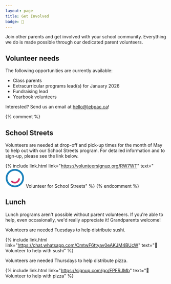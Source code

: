 ```yaml
---
layout: page
title: Get Involved
badge: 🙌
---
```


Join other parents and get involved with your school community. Everything we do is made possible through our dedicated parent volunteers.

## Volunteer needs

The following opportunities are currently available:

- Class parents
- Extracurricular programs lead(s) for January 2026
- Fundraising lead
- Yearbook volunteers

Interested? Send us an email at [hello@lebpac.ca](mailto:hello@lebpac.ca)!

{% comment %}
## School Streets

Volunteers are needed at drop-off and pick-up times for the month of May to help out with our School Streets program. For detailed information and to sign-up, please see the link below.

{% include link.html link="https://volunteersignup.org/RW7WT" text="![Walk Bike Roll](/assets/img/wbr_logo.png) Volunteer for School Streets" %}
{% endcomment %}

## Lunch

Lunch programs aren't possible without parent volunteers. If you're able to help, even occasionally, we'd really appreciate it! Grandparents welcome!

Volunteers are needed Tuesdays to help distribute sushi.

{% include link.html link="https://chat.whatsapp.com/CmtwF6ttyav0eAKJM4BUcW" text="🍣 Volunteer to help with sushi" %}

Volunteers are needed Thursdays to help distribute pizza.

{% include link.html link="https://signup.com/go/FPFRJMb" text="🍕 Volunteer to help with pizza" %}